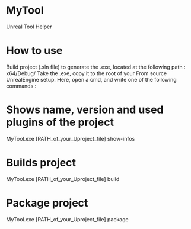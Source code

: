 # MyTool
 Unreal Tool Helper

# How to use
Build project (.sln file) to generate the .exe, located at the following path : x64/Debug/
Take the .exe, copy it to the root of your From source UnrealEngine setup.
Here, open a cmd, and write one of the following commands :

# Shows name, version and used plugins of the project
MyTool.exe [PATH_of_your_Uproject_file] show-infos

# Builds project
MyTool.exe [PATH_of_your_Uproject_file] build

# Package project
MyTool.exe [PATH_of_your_Uproject_file] package